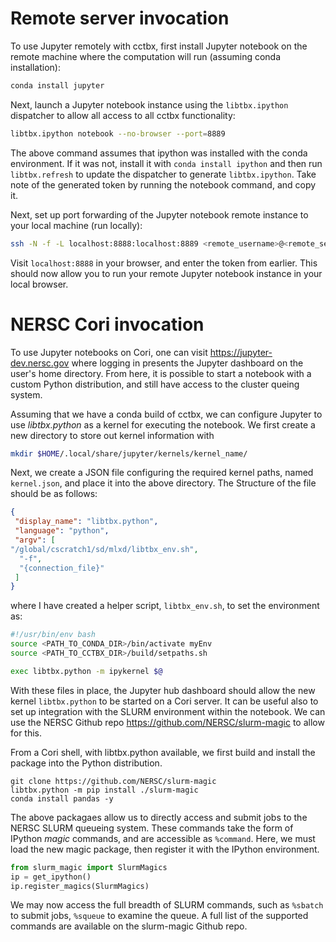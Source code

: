 # Remote server invocation
To use Jupyter remotely with cctbx, first install Jupyter notebook 
on the remote machine where the computation will run (assuming conda installation):
```bash
conda install jupyter
```

Next, launch a Jupyter notebook instance using the `libtbx.ipython` dispatcher to allow all access to all
cctbx functionality:
```bash
libtbx.ipython notebook --no-browser --port=8889
```
The above command assumes that ipython was installed with the conda environment. If it was not, install it with `conda install ipython` and then run `libtbx.refresh` to update the dispatcher to generate `libtbx.ipython`.
Take note of the generated token by running the notebook command, and copy it.

Next, set up port forwarding of the Jupyter notebook remote instance to your local machine (run locally):
```bash
ssh -N -f -L localhost:8888:localhost:8889 <remote_username>@<remote_server>
```
Visit `localhost:8888` in your browser, and enter the token from earlier. This should now allow you to run 
your remote Jupyter notebook instance in your local browser.

# NERSC Cori invocation
To use Jupyter notebooks on Cori, one can visit https://jupyter-dev.nersc.gov where logging in presents the Jupyter dashboard on the user's home directory. From here, it is possible to start a notebook with a custom Python distribution, and still have access to the cluster queing system.

Assuming that we have a conda build of cctbx, we can configure Jupyter to use *libtbx.python* as a kernel for executing the notebook. We first create a new directory to store out kernel information with 
```bash
mkdir $HOME/.local/share/jupyter/kernels/kernel_name/
```
Next, we create a JSON file configuring the required kernel paths, named `kernel.json`, and place it into the above directory. The Structure of the file should be as follows:
```json
{
 "display_name": "libtbx.python",
 "language": "python",
 "argv": [
"/global/cscratch1/sd/mlxd/libtbx_env.sh",
  "-f",
  "{connection_file}"
 ]
}
```
where I have created a helper script, `libtbx_env.sh`, to set the environment as:
```bash
#!/usr/bin/env bash
source <PATH_TO_CONDA_DIR>/bin/activate myEnv
source <PATH_TO_CCTBX_DIR>/build/setpaths.sh

exec libtbx.python -m ipykernel $@
```

With these files in place, the Jupyter hub dashboard should allow the new kernel `libtbx.python` to be started on a Cori server.
It can be useful also to set up integration with the SLURM environment within the notebook. We can use the NERSC Github repo https://github.com/NERSC/slurm-magic to allow for this. 

From a Cori shell, with libtbx.python available, we first build and install the package into the Python distribution.
```
git clone https://github.com/NERSC/slurm-magic
libtbx.python -m pip install ./slurm-magic
conda install pandas -y
```
The above packagaes allow us to directly access and submit jobs to the NERSC SLURM queueing system. These commands take the form of IPython *magic* commands, and are accessible as `%command`. Here, we must load the new magic package, then register it with the IPython environment.
```python
from slurm_magic import SlurmMagics
ip = get_ipython()
ip.register_magics(SlurmMagics)
```
We may now access the full breadth of SLURM commands, such as `%sbatch` to submit jobs, `%squeue` to examine the queue. A full list of the supported commands are available on the slurm-magic Github repo.

